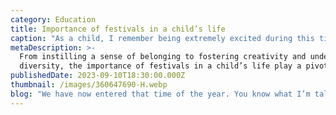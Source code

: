 ```yaml
---
category: Education
title: Importance of festivals in a child’s life
caption: "As a child, I remember being extremely excited during this time of the year. It was always a wholesome time with friends and family; a time I would look forward to.\_\n"
metaDescription: >-
  From instilling a sense of belonging to fostering creativity and understanding
  diversity, the importance of festivals in a child’s life play a pivotal role.
publishedDate: 2023-09-10T18:30:00.000Z
thumbnail: /images/360647690-H.webp
blog: "We have now entered that time of the year. You know what I’m talking about right? With celebration after celebration, it is indeed ‘the time of the festivals’, and India is popularly known as the ‘Land of Festivals’. With a total of about twenty-four national festivals, there has always been a unanimous portrayal of the cultural diversity that exists amongst our secular nation.\_\n\nWith the new year comes new hopes and new celebrations. Time to celebrate the festivals in the new ways in the new normal. Many new opportunities and reasons to celebrate and spread Joy and have the best time and memories. But, festivals go beyond that and are so much more than that. As a child, I remember being extremely excited during this time of the year. It was always a wholesome time with friends and family; a time I would look forward to.\_\n\nI believe that Festivals play such a pivotal role in our childhood and development as people. It is more than just the yummy sweets during Diwali, yummy Biryani during Eid (yes, I love my food) or even decorating our Christmas trees. Let’s take a closer look at how Festivals play a key role in a child’s life.\n\n**1. Festivals make children aware of our culture**\n\nHaving grown up in India I firmly believe that I have been truly blessed and have been exposed to the various\_[festivals](https://web.archive.org/web/20230208040214/https://www.holidify.com/pages/festivals-in-southindia-594.html)\_that are celebrated throughout the year. I think it is beautiful to experience and feel involved in a diverse range of celebrations and to embrace these numerous cultures.\_\n\nI think festivals also play a major role in making children aware of different cultures and bringing people together thus creating a sense of belongingness in the community. People from different parts, different backgrounds and walks of life come together and celebrate the festivities- this to me is absolutely lovely. It also teaches children to be accepting towards all cultures and embrace them with open and loving hearts.\n\n**2. Festivals teach children about Unity and Tolerance**\n\nAlong with making children more aware of our culture, festivals also teach children about other cultures and make them aware of the same. These celebrations play a key role in uniting people who may be divided by areas, cultures, or religions. We are actually highlighting what we have in common and honoring all celebrations despite our differences. These celebrations promote ideas of peace and harmony. In a secular country like India, it becomes a lot easier to explain or establish examples of tolerance towards all people through festivals- they do it in an extremely effective way.\n\n**3. They bring families closer and create a sense of togetherness**\n\nThe first thing that comes to mind when one thinks of celebrating festivals is FAMILY. Even as a child, the fondest memories I have of celebrating festivals always involve a good laugh and a great time with my family. It is a time when families and friends come together.\_\n\nWith the current times and how busy our schedules are, these celebrations are definitely valued more. Children nowadays may also feel more disconnected from their family or extended family as a result of it. But, during festivals, everyone comes together, and this is a great opportunity to build lasting bonds and teach them the importance of companionship and togetherness. In fact, it brings families closer and makes them more connected.\n\n**4. Helps develop Social Skills**\n\nWith everyone coming together during festivals, children benefit from the healthy environment it creates. When a child is exposed to a healthy environment as such or a safe space, they are more likely to open up, deal better with stress, and are most likely to develop their speaking skills or social skills. This also helps them with increasing confidence, and they become more comfortable in not just familiar settings but unfamiliar ones as well. They also get used to the idea of being surrounded by people which may be a little new for some children, given the current trend of capsule/small families.\n\nAs festivals and celebrations create positive environments, they enable positive development and nudge children in the right direction in terms of improving their social skills by creating a favorable space to do so.\_\n\n**5. Traditions are more than what they seem!**\n\nOne important thing that festivals teach children about is Traditions. The traditional aspect of a festival is of dire importance. But have you thought about how traditions teach children so much more than just..um… JUST traditions(?) Let’s look at some examples:\n\nTraditionally we wear a lot of bright clothes during Diwali, right? But why is that? It is because it is the festival of lights, and we want to convey this idea of illumination through our clothes. Light over dark also means good over evil- this is what it signifies. So, just by our clothes and traditional attire, a child is in fact taking back a life lesson.\n\nLet’s look at another example: during Christmas, we sing lots of carols. It is a lot of fun as well. But what we are also doing is we are developing a child’s musical skill- and that is great in itself. Music ignites all areas of child development and skills including intellectual, social-emotional, language, and overall literacy. It helps the body and the mind work together.\n\nI could give you numerous examples. But I’m sure you get my drift.\n\nOverall, I think it becomes important for us to involve children in the celebration of festivals as there are so many important lessons that they take back from being exposed to the same. But more than anything I believe that it is a great way to stay connected and to just create memories!\n\nI hope you and your family greatly enjoy this festive season!\n"
---
```


